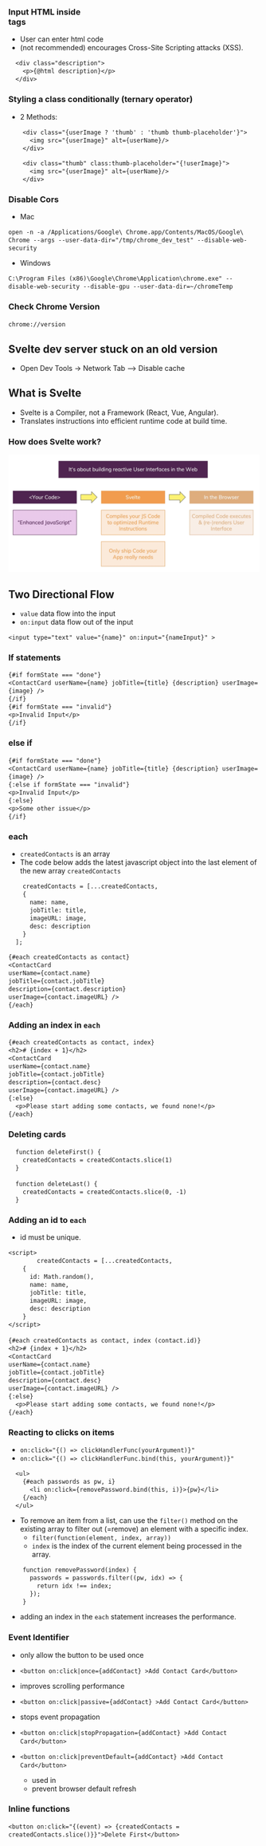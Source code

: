 ### Input HTML inside <div></div> tags

- User can enter html code
- (not recommended) encourages Cross-Site Scripting attacks (XSS).

```svelte
  <div class="description">
    <p>{@html description}</p>
  </div>
```

### Styling a class conditionally (ternary operator)

- 2 Methods:

```svelte
    <div class="{userImage ? 'thumb' : 'thumb thumb-placeholder'}">
      <img src="{userImage}" alt={userName}/>
    </div>
```

```svelte
    <div class="thumb" class:thumb-placeholder="{!userImage}">
      <img src="{userImage}" alt={userName}/>
    </div>
```

### Disable Cors

- Mac
```
open -n -a /Applications/Google\ Chrome.app/Contents/MacOS/Google\ Chrome --args --user-data-dir="/tmp/chrome_dev_test" --disable-web-security
```
- Windows
```
C:\Program Files (x86)\Google\Chrome\Application\chrome.exe" --disable-web-security --disable-gpu --user-data-dir=~/chromeTemp
```

### Check Chrome Version

`chrome://version`

## Svelte dev server stuck on an old version

- Open Dev Tools -> Network Tab --> Disable cache 

## What is Svelte

- Svelte is a Compiler, not a Framework (React, Vue, Angular).
- Translates instructions into efficient runtime code at build time.

### How does Svelte work?

<img src="./pics/how-does-svelte-work.png" alt="how does svelte work" />

## Two Directional Flow

- `value` data flow into the input
- `on:input` data flow out of the input

```
<input type="text" value="{name}" on:input="{nameInput}" >
```

### If statements

```svelte
{#if formState === "done"}
<ContactCard userName={name} jobTitle={title} {description} userImage={image} />
{/if}
{#if formState === "invalid"}
<p>Invalid Input</p>
{/if}
```

### else if

```svelte
{#if formState === "done"}
<ContactCard userName={name} jobTitle={title} {description} userImage={image} />
{:else if formState === "invalid"}
<p>Invalid Input</p>
{:else}
<p>Some other issue</p>
{/if}
```

### each

- `createdContacts` is an array
- The code below adds the latest javascript object into the last element of the new array `createdContacts`

```svelte
    createdContacts = [...createdContacts, 
    {
      name: name, 
      jobTitle: title, 
      imageURL: image, 
      desc: description
    }
  ];
```

```svelte
{#each createdContacts as contact}
<ContactCard 
userName={contact.name} 
jobTitle={contact.jobTitle} 
description={contact.description} 
userImage={contact.imageURL} />
{/each}
```

### Adding an index in `each`

```svelte
{#each createdContacts as contact, index}
<h2># {index + 1}</h2>
<ContactCard 
userName={contact.name} 
jobTitle={contact.jobTitle} 
description={contact.desc} 
userImage={contact.imageURL} />
{:else}
  <p>Please start adding some contacts, we found none!</p>
{/each}
```

### Deleting cards 

```svelte
  function deleteFirst() {
    createdContacts = createdContacts.slice(1)
  }

  function deleteLast() {
    createdContacts = createdContacts.slice(0, -1)
  }
```

### Adding an id to `each`

- id must be unique.
```svelte
<script>
        createdContacts = [...createdContacts, 
    {
      id: Math.random(),
      name: name, 
      jobTitle: title, 
      imageURL: image, 
      desc: description
    }
</script>

{#each createdContacts as contact, index (contact.id)}
<h2># {index + 1}</h2>
<ContactCard 
userName={contact.name} 
jobTitle={contact.jobTitle} 
description={contact.desc} 
userImage={contact.imageURL} />
{:else}
  <p>Please start adding some contacts, we found none!</p>
{/each}
```

### Reacting to clicks on items

- `on:click="{() => clickHandlerFunc(yourArgument)}"`
- `on:click="{() => clickHandlerFunc.bind(this, yourArgument)}"`

```svelte
  <ul>
	{#each passwords as pw, i}
	  <li on:click={removePassword.bind(this, i)}>{pw}</li>
	{/each}
  </ul>
```

- To remove an item from a list, can use the `filter()` method on the existing array to filter out (=remove) an element with a specific index.
  - `filter(function(element, index, array))`
  - `index` is the index of the current element being processed in the array.

```svelte
	function removePassword(index) {
	  passwords = passwords.filter((pw, idx) => {
		return idx !== index;
	  });
	}
```

- adding an index in the `each` statement increases the performance.

### Event Identifier

- only allow the button to be used once
- `<button on:click|once={addContact} >Add Contact Card</button>`

- improves scrolling performance
- `<button on:click|passive={addContact} >Add Contact Card</button>`

- stops event propagation
- `<button on:click|stopPropagation={addContact} >Add Contact Card</button>`

- `<button on:click|preventDefault={addContact} >Add Contact Card</button>`
    - used in <forms></forms>
    - prevent browser default refresh

### Inline functions

```svelte
<button on:click="{(event) => {createdContacts = createdContacts.slice()}}">Delete First</button>
```







